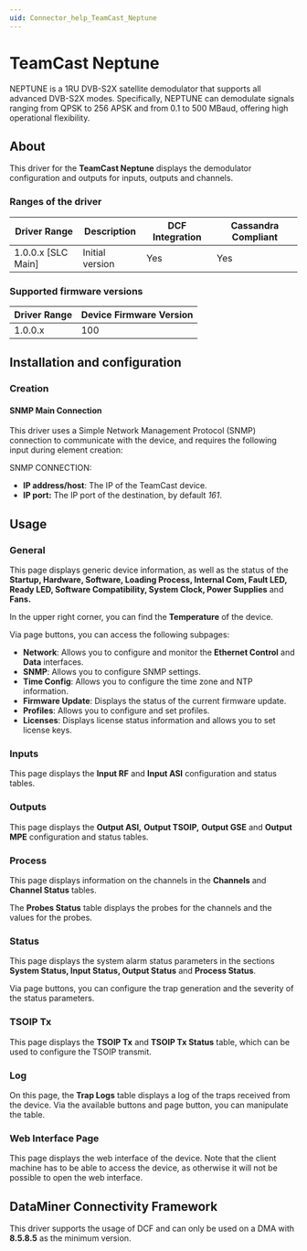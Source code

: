 ```yaml
---
uid: Connector_help_TeamCast_Neptune
---
```


# TeamCast Neptune

NEPTUNE is a 1RU DVB-S2X satellite demodulator that supports all advanced DVB-S2X modes. Specifically, NEPTUNE can demodulate signals ranging from QPSK to 256 APSK and from 0.1 to 500 MBaud, offering high operational flexibility.

## About

This driver for the **TeamCast Neptune** displays the demodulator configuration and outputs for inputs, outputs and channels.

### Ranges of the driver

| **Driver Range**     | **Description** | **DCF Integration** | **Cassandra Compliant** |
|----------------------|-----------------|---------------------|-------------------------|
| 1.0.0.x \[SLC Main\] | Initial version | Yes                 | Yes                     |

### Supported firmware versions

| **Driver Range** | **Device Firmware Version** |
|------------------|-----------------------------|
| 1.0.0.x          | 100                         |

## Installation and configuration

### Creation

#### SNMP Main Connection

This driver uses a Simple Network Management Protocol (SNMP) connection to communicate with the device, and requires the following input during element creation:

SNMP CONNECTION:

- **IP address/host**: The IP of the TeamCast device.
- **IP port:** The IP port of the destination, by default *161*.

## Usage

### General

This page displays generic device information, as well as the status of the **Startup, Hardware, Software, Loading Process, Internal Com, Fault LED, Ready LED, Software Compatibility, System Clock, Power Supplies** and **Fans.**

In the upper right corner, you can find the **Temperature** of the device.

Via page buttons, you can access the following subpages:

- **Network**: Allows you to configure and monitor the **Ethernet Control** and **Data** interfaces.
- **SNMP**: Allows you to configure SNMP settings.
- **Time Config**: Allows you to configure the time zone and NTP information.
- **Firmware Update**: Displays the status of the current firmware update.
- **Profiles**: Allows you to configure and set profiles.
- **Licenses**: Displays license status information and allows you to set license keys.

### Inputs

This page displays the **Input RF** and **Input ASI** configuration and status tables.

### Outputs

This page displays the **Output ASI,** **Output TSOIP,** **Output GSE** and **Output MPE** configuration and status tables.

### Process

This page displays information on the channels in the **Channels** and **Channel Status** tables.

The **Probes Status** table displays the probes for the channels and the values for the probes.

### Status

This page displays the system alarm status parameters in the sections **System Status, Input Status, Output Status** and **Process Status**.

Via page buttons, you can configure the trap generation and the severity of the status parameters.

### TSOIP Tx

This page displays the **TSOIP Tx** and **TSOIP Tx Status** table, which can be used to configure the TSOIP transmit.

### Log

On this page, the **Trap Logs** table displays a log of the traps received from the device. Via the available buttons and page button, you can manipulate the table.

### Web Interface Page

This page displays the web interface of the device. Note that the client machine has to be able to access the device, as otherwise it will not be possible to open the web interface.

## DataMiner Connectivity Framework

This driver supports the usage of DCF and can only be used on a DMA with **8.5.8.5** as the minimum version.
